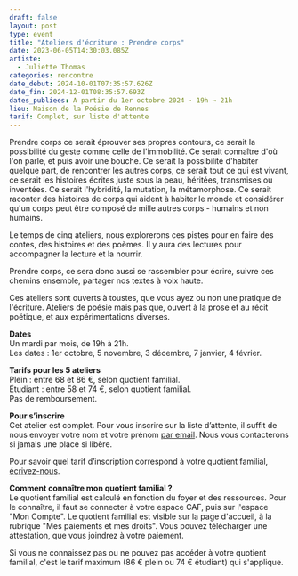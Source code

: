 ```yaml
---
draft: false
layout: post
type: event
title: "Ateliers d'écriture : Prendre corps"
date: 2023-06-05T14:30:03.085Z
artiste:
  - Juliette Thomas
categories: rencontre
date_debut: 2024-10-01T07:35:57.626Z
date_fin: 2024-12-01T08:35:57.693Z
dates_publiees: A partir du 1er octobre 2024 · 19h → 21h
lieu: Maison de la Poésie de Rennes
tarif: Complet, sur liste d'attente
---
```

Prendre corps ce serait éprouver ses propres contours, ce serait la possibilité du geste comme celle de l'immobilité. Ce serait connaître d'où l'on parle, et puis avoir une bouche. Ce serait la possibilité d'habiter quelque part, de rencontrer les autres corps, ce serait tout ce qui est vivant, ce serait les histoires écrites juste sous la peau, héritées, transmises ou inventées. Ce serait l'hybridité, la mutation, la métamorphose. Ce serait raconter des histoires de corps qui aident à habiter le monde et considérer qu'un corps peut être composé de mille autres corps - humains et non humains.

Le temps de cinq ateliers, nous explorerons ces pistes pour en faire des contes, des histoires et des poèmes. Il y aura des lectures pour accompagner la lecture et la nourrir.

Prendre corps, ce sera donc aussi se rassembler pour écrire, suivre ces chemins ensemble, partager nos textes à voix haute.

Ces ateliers sont ouverts à toustes, que vous ayez ou non une pratique de l'écriture. Ateliers de poésie mais pas que, ouvert à la prose et au récit poétique, et aux expérimentations diverses. 

**Dates**\
Un mardi par mois, de 19h à 21h.\
Les dates : 1er octobre, 5 novembre, 3 décembre, 7 janvier, 4 février.

**Tarifs pour les 5 ateliers**\
Plein : entre 68 et 86 €, selon quotient familial.\
Étudiant : entre 58 et 74 €, selon quotient familial.\
Pas de remboursement.

**Pour s’inscrire**\
Cet atelier est complet. Pour vous inscrire sur la liste d’attente, il suffit de nous envoyer votre nom et votre prénom [par email](mailto:contact@maiporennes.fr). Nous vous contacterons si jamais une place si libère.

Pour savoir quel tarif d’inscription correspond à votre quotient familial, [écrivez-nous](mailto:contact@maiporennes.fr).

**Comment connaître mon quotient familial ?**\
Le quotient familial est calculé en fonction du foyer et des ressources. Pour le connaître, il faut se connecter à votre espace CAF, puis sur l'espace "Mon Compte". Le quotient familial est visible sur la page d'accueil, à la rubrique "Mes paiements et mes droits". Vous pouvez télécharger une attestation, que vous joindrez à votre paiement.

Si vous ne connaissez pas ou ne pouvez pas accéder à votre quotient familial, c'est le tarif maximum (86 € plein ou 74 € étudiant) qui s'applique.